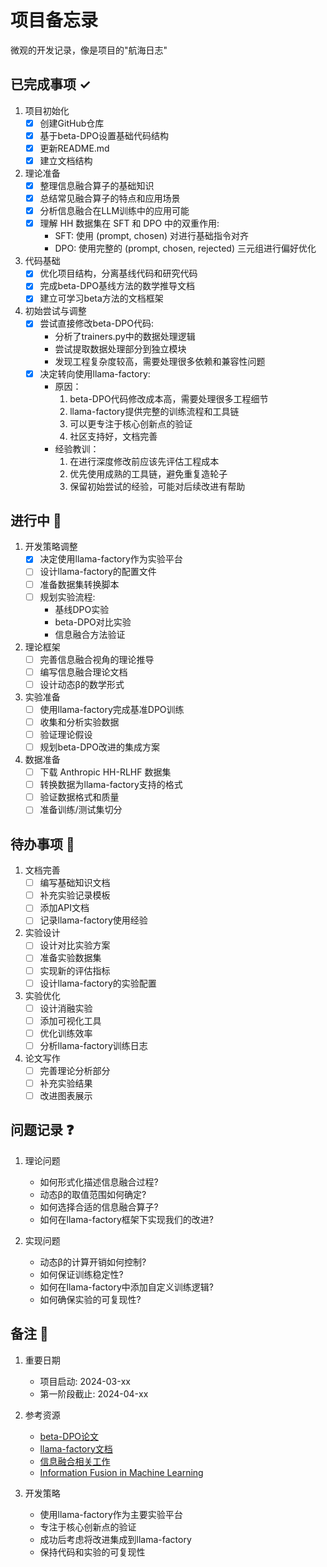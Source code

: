 # 项目备忘录

微观的开发记录，像是项目的"航海日志"

## 已完成事项 ✓

1. 项目初始化
   - [x] 创建GitHub仓库
   - [x] 基于beta-DPO设置基础代码结构
   - [x] 更新README.md
   - [x] 建立文档结构

2. 理论准备
   - [x] 整理信息融合算子的基础知识
   - [x] 总结常见融合算子的特点和应用场景
   - [x] 分析信息融合在LLM训练中的应用可能
   - [x] 理解 HH 数据集在 SFT 和 DPO 中的双重作用:
     * SFT: 使用 (prompt, chosen) 对进行基础指令对齐
     * DPO: 使用完整的 (prompt, chosen, rejected) 三元组进行偏好优化

3. 代码基础
   - [x] 优化项目结构，分离基线代码和研究代码
   - [x] 完成beta-DPO基线方法的数学推导文档
   - [x] 建立可学习beta方法的文档框架

4. 初始尝试与调整
   - [x] 尝试直接修改beta-DPO代码:
     * 分析了trainers.py中的数据处理逻辑
     * 尝试提取数据处理部分到独立模块
     * 发现工程复杂度较高，需要处理很多依赖和兼容性问题
   - [x] 决定转向使用llama-factory:
     * 原因：
       1. beta-DPO代码修改成本高，需要处理很多工程细节
       2. llama-factory提供完整的训练流程和工具链
       3. 可以更专注于核心创新点的验证
       4. 社区支持好，文档完善
     * 经验教训：
       1. 在进行深度修改前应该先评估工程成本
       2. 优先使用成熟的工具链，避免重复造轮子
       3. 保留初始尝试的经验，可能对后续改进有帮助

## 进行中 🚧

1. 开发策略调整
   - [x] 决定使用llama-factory作为实验平台
   - [ ] 设计llama-factory的配置文件
   - [ ] 准备数据集转换脚本
   - [ ] 规划实验流程:
     * 基线DPO实验
     * beta-DPO对比实验
     * 信息融合方法验证

2. 理论框架
   - [ ] 完善信息融合视角的理论推导
   - [ ] 编写信息融合理论文档
   - [ ] 设计动态β的数学形式

3. 实验准备
   - [ ] 使用llama-factory完成基准DPO训练
   - [ ] 收集和分析实验数据
   - [ ] 验证理论假设
   - [ ] 规划beta-DPO改进的集成方案

4. 数据准备
   - [ ] 下载 Anthropic HH-RLHF 数据集
   - [ ] 转换数据为llama-factory支持的格式
   - [ ] 验证数据格式和质量
   - [ ] 准备训练/测试集切分

## 待办事项 📝

1. 文档完善
   - [ ] 编写基础知识文档
   - [ ] 补充实验记录模板
   - [ ] 添加API文档
   - [ ] 记录llama-factory使用经验

2. 实验设计
   - [ ] 设计对比实验方案
   - [ ] 准备实验数据集
   - [ ] 实现新的评估指标
   - [ ] 设计llama-factory的实验配置

3. 实验优化
   - [ ] 设计消融实验
   - [ ] 添加可视化工具
   - [ ] 优化训练效率
   - [ ] 分析llama-factory训练日志

4. 论文写作
   - [ ] 完善理论分析部分
   - [ ] 补充实验结果
   - [ ] 改进图表展示

## 问题记录 ❓

1. 理论问题
   - 如何形式化描述信息融合过程?
   - 动态β的取值范围如何确定?
   - 如何选择合适的信息融合算子?
   - 如何在llama-factory框架下实现我们的改进?

2. 实现问题
   - 动态β的计算开销如何控制?
   - 如何保证训练稳定性?
   - 如何在llama-factory中添加自定义训练逻辑?
   - 如何确保实验的可复现性?

## 备注 📌

1. 重要日期
   - 项目启动: 2024-03-xx
   - 第一阶段截止: 2024-04-xx

2. 参考资源
   - [beta-DPO论文](https://github.com/junkangwu/beta-DPO)
   - [llama-factory文档](https://github.com/hiyouga/LLaMA-Factory)
   - [信息融合相关工作]()
   - [Information Fusion in Machine Learning](https://link.springer.com/book/10.1007/978-3-319-17622-5) 

3. 开发策略
   - 使用llama-factory作为主要实验平台
   - 专注于核心创新点的验证
   - 成功后考虑将改进集成到llama-factory
   - 保持代码和实验的可复现性 